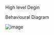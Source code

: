 High level Degin

Behavioural Diagram


![image](https://user-images.githubusercontent.com/90186750/132457313-bceafeb9-3796-446e-8485-ea058ebfb763.png)
